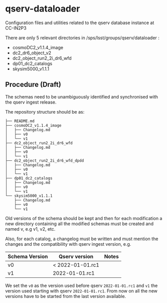 # qserv-dataloader
Configuration files and utilities related to the qserv database instance at CC-IN2P3


There are only 5 relevant directories in /sps/lsst/groups/qserv/dataloader :
- cosmoDC2_v1.1.4_image
- dc2_dr6_object_v2
- dc2_object_run2_2i_dr6_wfd
- dp01_dc2_catalogs
- skysim5000_v1.1.1


## Procedure (Draft)

The schemas need to be unambiguously identified and synchronised with the qserv ingest release.

The repository structure should be as:

```
├── README.md
├── cosmoDC2_v1.1.4_image
│   ├── Changelog.md
│   ├── v0
│   └── v1
├── dc2_object_run2_2i_dr6_wfd
│   ├── Changelog.md
│   ├── v0
│   └── v1
├── dc2_object_run2_2i_dr6_wfd_dpdd
│   ├── Changelog.md
│   ├── v0
│   └── v1
├── dp01_dc2_catalogs
│   ├── Changelog.md
│   ├── v0
│   └── v1
└── skysim5000_v1.1.1
    ├── Changelog.md
    ├── v0
    └── v1
```

Old versions of the schema should be kept and then for each modification a new directory containing all the modified schemas must be created and named v<X>, e.g v1, v2, etc.

Also, for each catalog, a changelog must be written and must mention the changes and the compatibility with qserv ingest version, e.g. 


| Schema Version | Qserv version | Notes      |
|----------------|---------------|------------|
| v0             | < 2022-01-01.rc1|          |
| v1             | 2022-01-01.rc1|            |

We set the `v0` as the version used before qserv `2022-01-01.rc1` and `v1` the version used starting with qserv `2022-01-01.rc1`.
From now on all the new versions have to be started from the last version available.

